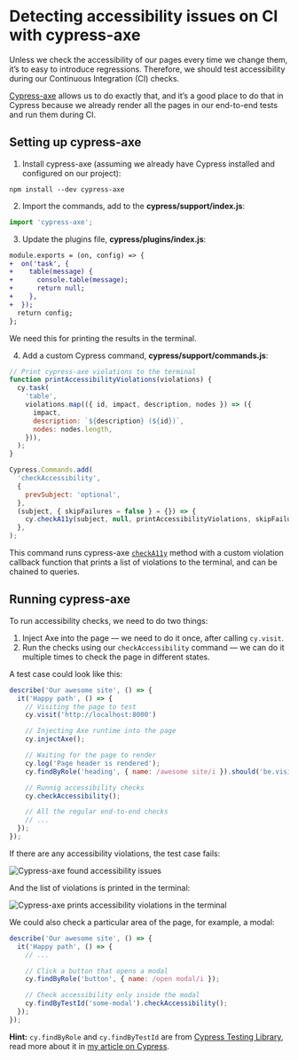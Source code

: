 <!-- 2020-10-06 testing,axe,accessibility,cypress,ci -->

# Detecting accessibility issues on CI with cypress-axe

Unless we check the accessibility of our pages every time we change them, it’s to easy to introduce regressions. Therefore, we should test accessibility during our Continuous Integration (CI) checks.

[Cypress-axe](https://github.com/avanslaars/cypress-axe) allows us to do exactly that, and it’s a good place to do that in Cypress because we already render all the pages in our end-to-end tests and run them during CI.

## Setting up cypress-axe

1. Install cypress-axe (assuming we already have Cypress installed and configured on our project):

```
npm install --dev cypress-axe
```

2. Import the commands, add to the **cypress/support/index.js**:

```js
import 'cypress-axe';
```

3. Update the plugins file, **cypress/plugins/index.js**:

```diff
module.exports = (on, config) => {
+  on('task', {
+    table(message) {
+      console.table(message);
+      return null;
+    },
+  });
  return config;
};
```

We need this for printing the results in the terminal.

4. Add a custom Cypress command, **cypress/support/commands.js**:

```js
// Print cypress-axe violations to the terminal
function printAccessibilityViolations(violations) {
  cy.task(
    'table',
    violations.map(({ id, impact, description, nodes }) => ({
      impact,
      description: `${description} (${id})`,
      nodes: nodes.length,
    })),
  );
}

Cypress.Commands.add(
  'checkAccessibility',
  {
    prevSubject: 'optional',
  },
  (subject, { skipFailures = false } = {}) => {
    cy.checkA11y(subject, null, printAccessibilityViolations, skipFailures);
  },
);
```

This command runs cypress-axe [`checkA11y`](https://github.com/avanslaars/cypress-axe#cychecka11y) method with a custom violation callback function that prints a list of violations to the terminal, and can be chained to queries.

## Running cypress-axe

To run accessibility checks, we need to do two things:

1. Inject Axe into the page — we need to do it once, after calling `cy.visit`.
2. Run the checks using our `checkAccessibility` command — we can do it multiple times to check the page in different states.

A test case could look like this:

```js
describe('Our awesome site', () => {
  it('Happy path', () => {
    // Visiting the page to test
    cy.visit('http://localhost:8000')

    // Injecting Axe runtime into the page
    cy.injectAxe();

    // Waiting for the page to render
    cy.log('Page header is rendered');
    cy.findByRole('heading', { name: /awesome site/i }).should('be.visible');

    // Runnig accessibility checks
    cy.checkAccessibility();

    // All the regular end-to-end checks
    // ...
  });
});
```

If there are any accessibility violations, the test case fails:

![Cypress-axe found accessibility issues](https://blog.sapegin.me/images/cypress-axe-error.png)

And the list of violations is printed in the terminal:

![Cypress-axe prints accessibility violations in the terminal](https://blog.sapegin.me/images/cypress-axe-violations.png)

We could also check a particular area of the page, for example, a modal:

```js
describe('Our awesome site', () => {
  it('Happy path', () => {
    // ...

    // Click a button that opens a modal
    cy.findByRole('button', { name: /open modal/i });

    // Check accessibility only inside the modal
    cy.findByTestId('some-modal').checkAccessibility();
  });
});
```

**Hint:** `cy.findByRole` and `cy.findByTestId` are from [Cypress Testing Library](https://testing-library.com/docs/cypress-testing-library/intro), read more about it in [my article on Cypress](https://blog.sapegin.me/all/react-testing-4-cypress/).
